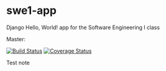 # swe1-app
Django Hello, World! app for the Software Engineering I class


Master:

[![Build Status](https://travis-ci.com/ab7289/swe1-app.svg?branch=master)](https://travis-ci.com/ab7289/swe1-app)
[![Coverage Status](https://coveralls.io/repos/github/ab7289/swe1-app/badge.svg?branch=master)](https://coveralls.io/github/ab7289/swe1-app?branch=master)

Test note
